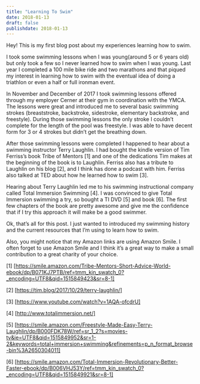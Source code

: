 ```yaml
---
title: "Learning To Swim"
date: 2018-01-13
draft: false
publishdate: 2018-01-13
---
```

Hey! This is my first blog post about my experiences learning how to swim.

I took some swimming lessons when I was young(around 5 or 6 years old) but only took a few so I never learned how to swim when I was young. Last year I completed a 100 mile bike ride and two marathons and that piqued my interest in learning how to swim with the eventual idea of doing a triathlon or even a half or full ironman event.

In November and December of 2017 I took swimming lessons offered through my employer Cerner at their gym in coordination with the YMCA. The lessons were great and introduced me to several basic swimming strokes (breaststroke, backstroke, sidestroke, elementary backstroke, and freestyle). During those swimming lessons the only stroke I couldn’t complete for the length of the pool was freestyle. I was able to have decent form for 3 or 4 strokes but didn’t get the breathing down.

After those swimming lessons were completed I happened to hear about a swimming instructor Terry Laughlin.  I had bought the kindle version of Tim Ferriss’s book Tribe of Mentors [1] and one of the dedications Tim makes at the beginning of the book is to Laughlin.  Ferriss also has a tribute to Laughlin on his blog [2], and I think has done a podcast with him.  Ferriss also talked at TED about how he learned how to swim [3].

Hearing about Terry Laughlin led me to his swimming instructional company called Total Immersion Swimming [4].  I was convinced to give Total Immersion swimming a try, so bought a TI DVD [5] and book [6].  The first few chapters of the book are pretty awesome and give me the confidence that if I try this approach it will make be a good swimmer.

Ok, that’s all for this post.  I just wanted to introduced my swimming history and the current resources that I’m using to learn how to swim.

Also, you might notice that my Amazon links are using Amazon Smile.  I often forget to use Amazon Smile and I think it’s a great way to make a small contribution to a great charity of your choice.

\[1\] [https://smile.amazon.com/Tribe-Mentors-Short-Advice-World-ebook/dp/B071KJ7PTB/ref=tmm_kin_swatch_0?_encoding=UTF8&qid=1515849423&sr=8-1]

\[2\] [https://tim.blog/2017/10/29/terry-laughlin/]

\[3\] [https://www.youtube.com/watch?v=1AQA-ofcdrU]

\[4\] [http://www.totalimmersion.net/]

\[5\] [https://smile.amazon.com/Freestyle-Made-Easy-Terry-Laughlin/dp/B000FDK78W/ref=sr_1_2?s=movies-tv&ie=UTF8&qid=1515849952&sr=1-2&keywords=total+immersion+swimming&refinements=p_n_format_browse-bin%3A2650304011]

\[6\] [https://smile.amazon.com/Total-Immersion-Revolutionary-Better-Faster-ebook/dp/B006VHJ53Y/ref=tmm_kin_swatch_0?_encoding=UTF8&qid=1515849921&sr=8-1]